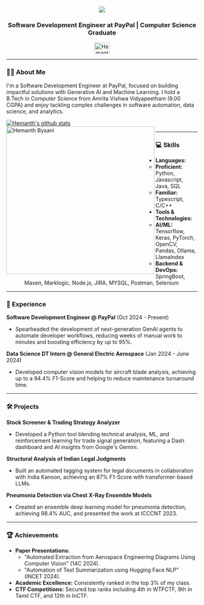 <h1 align="center">
  <a href="https://git.io/typing-svg">
    <img src="https://readme-typing-svg.herokuapp.com/?lines=Hello,+There!+👋;I'm+Hemanth+Bysani...;Nice+to+meet+you!&center=true&size=30">
  </a>
</h1>

<h3 align="center">Software Development Engineer at PayPal | Computer Science Graduate</h3>

<p align="center">
  <a href="https://www.linkedin.com/in/hemanth-bysani/" target="blank"><img align="center" src="https://raw.githubusercontent.com/rahuldkjain/github-profile-readme-generator/master/src/images/icons/Social/linked-in-alt.svg" alt="Hemanth-Bysani" height="30" width="40" /></a>
</p>

---

### 👨‍💻 About Me

I'm a Software Development Engineer at PayPal, focused on building impactful solutions with Generative AI and Machine Learning. I hold a B.Tech in Computer Science from Amrita Vishwa Vidyapeetham (9.00 CGPA) and enjoy tackling complex challenges in software automation, data science, and analytics.

<a href="https://github.com/Hemanthbysani/github-readme-stats"><img align="center" src="https://github-readme-stats.vercel.app/api?username=Hemanthbysani&show_icons=true&include_all_commits=true&theme=react&hide_border=true" alt="Hemanth's github stats" /></a>
<a href="https://github.com/Hemanthbysani/github-readme-streak-stats" title="Go to Source"><img align="left" width=390 src="https://github-readme-streak-stats.herokuapp.com/?user=Hemanthbysani&theme=react&border=61dafb&hide_border=true" alt="Hemanth Bysani" /></a>

---

### 💻 Skills

-   **Languages:**
    -   **Proficient:** Python, Javascript, Java, SQL
    -   **Familiar:** Typescript, C/C++
-   **Tools & Technologies:**
    -   **AI/ML:** Tensorflow, Keras, PyTorch, OpenCV, Pandas, Ollama, LlamaIndex
    -   **Backend & DevOps:** SpringBoot, Maven, Marklogic, Node.js, JIRA, MYSQL, Postman, Selenium

---

### 🚀 Experience

**Software Development Engineer @ PayPal** (Oct 2024 - Present)
- Spearheaded the development of next-generation GenAI agents to automate developer workflows, reducing weeks of manual work to minutes and boosting efficiency by up to 95%.

**Data Science DT Intern @ General Electric Aerospace** (Jan 2024 - June 2024)
- Developed computer vision models for aircraft blade analysis, achieving up to a 94.4% F1-Score and helping to reduce maintenance turnaround time.

---

### 🛠️ Projects

**Stock Screener & Trading Strategy Analyzer**
- Developed a Python tool blending technical analysis, ML, and reinforcement learning for trade signal generation, featuring a Dash dashboard and AI insights from Google's Gemini.

**Structural Analysis of Indian Legal Judgments**
- Built an automated tagging system for legal documents in collaboration with India Kanoon, achieving an 87% F1-Score with transformer-based LLMs.

**Pneumonia Detection via Chest X-Ray Ensemble Models**
- Created an ensemble deep learning model for pneumonia detection, achieving 98.4% AUC, and presented the work at ICCCNT 2023.

---

### 🏆 Achievements

-   **Paper Presentations:**
    -   "Automated Extraction from Aerospace Engineering Diagrams Using Computer Vision" (14C 2024).
    -   "Automation of Text Summarization using Hugging Face NLP" (INCET 2024).
-   **Academic Excellence:** Consistently ranked in the top 3% of my class.
-   **CTF Competitions:** Secured top ranks including 4th in WTFCTF, 9th in Tamil CTF, and 12th in InCTF.
